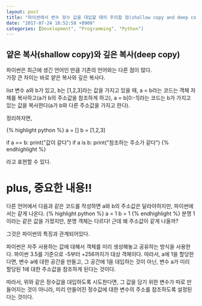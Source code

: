 ```yaml
---
layout: post
title: "파이썬에서 변수 정수 값을 대입할 때의 주의할 점(shallow copy and deep copy)"
date: "2017-07-24 18:52:58 +0900"
categories: [Development", "Programming", "Python"]
---
```

## 얕은 복사(shallow copy)와 깊은 복사(deep copy)
파이썬은 최근에 생긴 언어인 만큼 기존의 언어와는 다른 점이 많다.  
가장 큰 차이는 바로 얕은 복사와 깊은 복사다.  

list 변수 a와 b가 있고, b는 [1,2,3]라는 값을 가지고 있을 때,
a = b라는 코드는 객체 자체를 복사하고(a가 b의 주소값을 참조하게 하고),
a = b[0:-1]라는 코드는 b가 가지고 있는 값을 복사한다(a가 b와 다른 주소값을 가지고 한다).

정리하자면,

{% highlight python %}
a = []
b = [1,2,3]

if a == b:
  print("값이 같다")
if a is b:
  print("참조하는 주소가 같다")
{% endhighlight %}

라고 표현할 수 있다.

# plus, 중요한 내용!!

다른 언어에서 다음과 같은 코드를 작성하면 a와 b의 주소값은 달라야하지만, 파이썬에서는 같게 나온다.
{% highlight python %}
a = 1
b = 1
{% endhighlight %}
분명 1이라는 같은 값을 가졌지만, 분명 객체는 다르다! 근데 왜 주소값이 같게 나올까?

그것은 파이썬의 특징과 관계되어있다.

파이썬은 자주 사용하는 값에 대해서 객체를 미리 생성해놓고 공유하는 방식을 사용한다.
파이썬 3.5를 기준으로 -5부터 +256까지가 대상 객체이다.
따라서, a에 1을 할당한다면, 변수 a에 대한 공간을 만들고, 그 공간에 1을 대입하는 것이 아닌,
변수 a가 미리 할당된 1에 대한 주소값을 참조하게 된다는 것이다.

따라서, 위와 같은 정수값을 대입하도록 시도한다면, 그 값을 담기 위한 변수가 따로 만들어지는 것이 아니라,
미리 만들어진 정수값에 대한 변수의 주소를 참조하도록 설정된다는 것이다.
